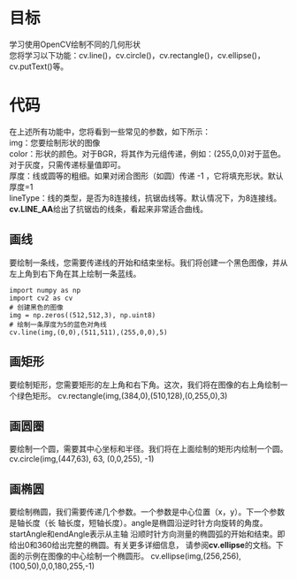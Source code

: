 # 目标
学习使用OpenCV绘制不同的几何形状  
您将学习以下功能：cv.line()，cv.circle()，cv.rectangle()，cv.ellipse()，cv.putText()等。  
# 代码
在上述所有功能中，您将看到一些常见的参数，如下所示：  
img：您要绘制形状的图像  
color：形状的颜色。对于BGR，将其作为元组传递，例如：(255,0,0)对于蓝色。对于灰度，只需传递标量值即可。  
厚度：线或圆等的粗细。如果对闭合图形（如圆）传递 -1 ，它将填充形状。默认厚度=1  
lineType：线的类型，是否为8连接线，抗锯齿线等。默认情况下，为8连接线。
**cv.LINE_AA**给出了抗锯齿的线条，看起来非常适合曲线。
## 画线
要绘制一条线，您需要传递线的开始和结束坐标。我们将创建一个黑色图像，并从左上角到右下角在其上绘制一条蓝线。
```
import numpy as np
import cv2 as cv
# 创建黑色的图像
img = np.zeros((512,512,3), np.uint8)
# 绘制一条厚度为5的蓝色对角线
cv.line(img,(0,0),(511,511),(255,0,0),5)
```
## 画矩形
要绘制矩形，您需要矩形的左上角和右下角。这次，我们将在图像的右上角绘制一个绿色矩形。
cv.rectangle(img,(384,0),(510,128),(0,255,0),3)
## 画圆圈
要绘制一个圆，需要其中心坐标和半径。我们将在上面绘制的矩形内绘制一个圆。
cv.circle(img,(447,63), 63, (0,0,255), -1)
## 画椭圆
要绘制椭圆，我们需要传递几个参数。一个参数是中心位置（x，y）。下一个参数是轴长度（长
轴长度，短轴长度）。angle是椭圆沿逆时针方向旋转的角度。startAngle和endAngle表示从主轴
沿顺时针方向测量的椭圆弧的开始和结束。即给出0和360给出完整的椭圆。有关更多详细信息，
请参阅**cv.ellipse**的文档。下面的示例在图像的中心绘制一个椭圆形。
cv.ellipse(img,(256,256),(100,50),0,0,180,255,-1)
